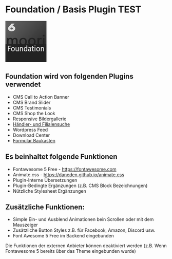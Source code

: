 # Foundation / Basis Plugin TEST

![Logo](images/plugin.jpg)

## Foundation wird von folgenden Plugins verwendet

- CMS Call to Action Banner
- CMS Brand Slider
- CMS Testimonials
- CMS Shop the Look
- Responsive Bildergallerie
- [Händler- und Filialensuche](../MoorlMerchantFinder/index.md)
- Wordpress Feed
- Download Center
- [Formular Baukasten](../MoorlFormBuilder/index.md)

## Es beinhaltet folgende Funktionen

- Fontawesome 5 Free - https://fontawesome.com
- Animate.css - https://daneden.github.io/animate.css
- Plugin-Interne Übersetzungen
- Plugin-Bedingte Ergänzungen (z.B. CMS Block Bezeichnungen)
- Nützliche Stylesheet Ergänzungen

## Zusätzliche Funktionen:

- Simple Ein- und Ausblend Animationen bein Scrollen oder mit dem Mauszeiger
- Zusätzliche Button Styles z.B. für Facebook, Amazon, Discord usw.
- Font Awesome 5 Free im Backend eingebunden

Die Funktionen der externen Anbieter können deaktiviert werden (z.B. Wenn Fontawesome 5 bereits über das Theme eingebunden wurde)
